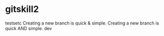 # gitskill2
testsetc
Creating a new branch is quick & simple.
Creating a new branch is quick AND simple.
dev